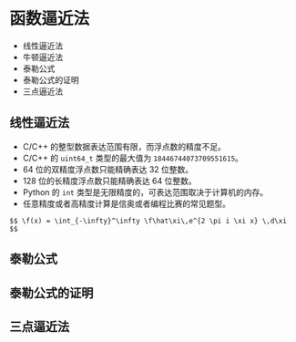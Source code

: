 # 函数逼近法

- 线性逼近法
- 牛顿逼近法
- 泰勒公式
- 泰勒公式的证明
- 三点逼近法

		
## 线性逼近法

- C/C++ 的整型数据表达范围有限，而浮点数的精度不足。
- C/C++ 的 `uint64_t` 类型的最大值为 `18446744073709551615`。
- 64 位的双精度浮点数只能精确表达 32 位整数。
- 128 位的长精度浮点数只能精确表达 64 位整数。
- Python 的 `int` 类型是无限精度的，可表达范围取决于计算机的内存。
- 任意精度或者高精度计算是信奥或者编程比赛的常见题型。

`$$
\f(x) = \int_{-\infty}^\infty
    \f\hat\xi\,e^{2 \pi i \xi x}
    \,d\xi
$$`

		
## 泰勒公式

		
## 泰勒公式的证明

		
## 三点逼近法

